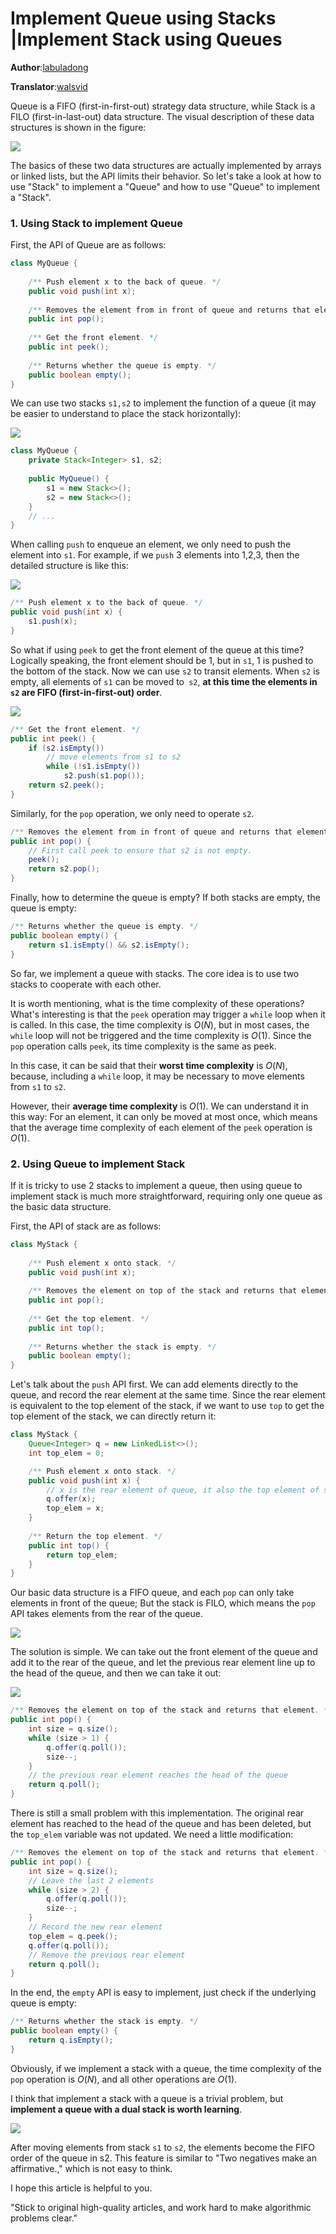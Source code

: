 # Implement Queue using Stacks |Implement Stack using Queues

**Author**:[labuladong](https://github.com/labuladong)

**Translator**:[walsvid](https://github.com/walsvid)

Queue is a FIFO (first-in-first-out) strategy data structure, while Stack is a FILO (first-in-last-out) data structure. The visual description of these data structures is shown in the figure:

![](../pictures/stackqueue/1.jpg)

The basics of these two data structures are actually implemented by arrays or linked lists, but the API limits their behavior. So let's take a look at how to use "Stack" to implement a "Queue" and how to use "Queue" to implement a "Stack".

### 1. Using Stack to implement Queue

First, the API of Queue are as follows:

```java
class MyQueue {
    
    /** Push element x to the back of queue. */
    public void push(int x);
    
    /** Removes the element from in front of queue and returns that element. */
    public int pop();
    
    /** Get the front element. */
    public int peek();
    
    /** Returns whether the queue is empty. */
    public boolean empty();
}
```

We can use two stacks `s1,s2` to implement the function of a queue (it may be easier to understand to place the stack horizontally):

![](../pictures/stackqueue/2.jpg)

```java
class MyQueue {
    private Stack<Integer> s1, s2;
    
    public MyQueue() {
        s1 = new Stack<>();
        s2 = new Stack<>();
    }
    // ...
}
```

When calling `push` to enqueue an element, we only need to push the element into `s1`. For example, if we `push` 3 elements into 1,2,3, then the detailed structure is like this:

![](../pictures/stackqueue/3.jpg)

```java
/** Push element x to the back of queue. */
public void push(int x) {
    s1.push(x);
}
```

So what if using `peek` to get the front element of the queue at this time? Logically speaking, the front element should be 1, but in `s1`, 1 is pushed to the bottom of the stack. Now we can use `s2` to transit elements. When `s2` is empty, all elements of `s1` can be moved to` s2`, **at this time the elements in `s2` are FIFO (first-in-first-out) order**.

![](../pictures/stackqueue/4.jpg)

```java
/** Get the front element. */
public int peek() {
    if (s2.isEmpty())
        // move elements from s1 to s2
        while (!s1.isEmpty())
            s2.push(s1.pop());
    return s2.peek();
}
```

Similarly, for the `pop` operation, we only need to operate `s2`.

```java
/** Removes the element from in front of queue and returns that element. */
public int pop() {
    // First call peek to ensure that s2 is not empty.
    peek();
    return s2.pop();
}
```

Finally, how to determine the queue is empty? If both stacks are empty, the queue is empty:

```java
/** Returns whether the queue is empty. */
public boolean empty() {
    return s1.isEmpty() && s2.isEmpty();
}
```

So far, we implement a queue with stacks. The core idea is to use two stacks to cooperate with each other.

It is worth mentioning, what is the time complexity of these operations? What's interesting is that the `peek` operation may trigger a `while` loop when it is called. In this case, the time complexity is $O(N)$, but in most cases, the `while` loop will not be triggered and the time complexity is $O(1)$. Since the `pop` operation calls `peek`, its time complexity is the same as peek.

In this case, it can be said that their **worst time complexity** is $O(N)$, because, including a `while` loop, it may be necessary to move elements from `s1` to `s2`.

However, their **average time complexity** is $O(1)$. We can understand it in this way: For an element, it can only be moved at most once, which means that the average time complexity of each element of the `peek` operation is $O(1)$.

### 2. Using Queue to implement Stack

If it is tricky to use 2 stacks to implement a queue, then using queue to implement stack is much more straightforward, requiring only one queue as the basic data structure. 

First, the API of stack are as follows:

```java
class MyStack {
    
    /** Push element x onto stack. */
    public void push(int x);
    
    /** Removes the element on top of the stack and returns that element. */
    public int pop();
    
    /** Get the top element. */
    public int top();
    
    /** Returns whether the stack is empty. */
    public boolean empty();
}
```

Let's talk about the `push` API first. We can add elements directly to the queue, and record the rear element at the same time. Since the rear element is equivalent to the top element of the stack, if we want to use `top` to get the top element of the stack, we can directly return it:

```java
class MyStack {
    Queue<Integer> q = new LinkedList<>();
    int top_elem = 0;

    /** Push element x onto stack. */
    public void push(int x) {
        // x is the rear element of queue, it also the top element of stack.
        q.offer(x);
        top_elem = x;
    }
    
    /** Return the top element. */
    public int top() {
        return top_elem;
    }
}
```

Our basic data structure is a FIFO queue, and each `pop` can only take elements in front of the queue; But the stack is FILO, which means the `pop` API takes elements from the rear of the queue.

![](../pictures/stackqueue/5.jpg)

The solution is simple. We can take out the front element of the queue and add it to the rear of the queue, and let the previous rear element line up to the head of the queue, and then we can take it out:

![](../pictures/stackqueue/6.jpg)

```java
/** Removes the element on top of the stack and returns that element. */
public int pop() {
    int size = q.size();
    while (size > 1) {
        q.offer(q.poll());
        size--;
    }
    // the previous rear element reaches the head of the queue
    return q.poll();
}
```

There is still a small problem with this implementation. The original rear element has reached to the head of the queue and has been deleted, but the `top_elem` variable was not updated. We need a little modification:

```java
/** Removes the element on top of the stack and returns that element. */
public int pop() {
    int size = q.size();
    // Leave the last 2 elements
    while (size > 2) {
        q.offer(q.poll());
        size--;
    }
    // Record the new rear element
    top_elem = q.peek();
    q.offer(q.poll());
    // Remove the previous rear element
    return q.poll();
}
```

In the end, the `empty` API is easy to implement, just check if the underlying queue is empty:

```java
/** Returns whether the stack is empty. */
public boolean empty() {
    return q.isEmpty();
}
```

Obviously, if we implement a stack with a queue, the time complexity of the `pop` operation is $O(N)$, and all other operations are $O(1)$.

I think that implement a stack with a queue is a trivial problem, but **implement a queue with a dual stack is worth learning**.

![](../pictures/stackqueue/4.jpg)

After moving elements from stack `s1` to `s2`, the elements become the FIFO order of the queue in s2. This feature is similar to "Two negatives make an affirmative.," which is not easy to think.

I hope this article is helpful to you.

"Stick to original high-quality articles, and work hard to make algorithmic problems clear."